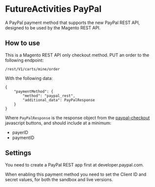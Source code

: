 # FutureActivities PayPal

A PayPal payment method that supports the new PayPal REST API, designed to be used
by the Magento REST API.

## How to use

This is a Magento REST API only checkout method. PUT an order to the following endpoint:

    /rest/V1/carts/mine/order
    
With the following data:

    {
        "paymentMethod": {
            "method": "paypal_rest",
    		"additional_data": PayPalResponse
        }
    }

Where `PayPalResponse` is the response object from the [paypal-checkout](https://github.com/paypal/paypal-checkout) javascript buttons, and should include at a minimum:

- payerID
- paymentID

## Settings

You need to create a PayPal REST app first at developer.paypal.com.

When enabling this payment method you need to set the Client ID and secret values, for both the sandbox and live versions.